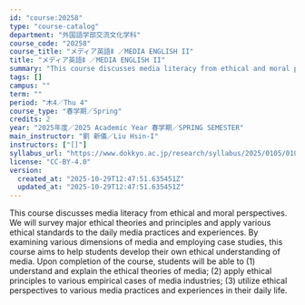 ```yaml
---
id: "course:20258"
type: "course-catalog"
department: "外国語学部交流文化学科"
course_code: "20258"
course_title: "メディア英語Ⅱ ／MEDIA ENGLISH II"
title: "メディア英語Ⅱ ／MEDIA ENGLISH II"
summary: "This course discusses media literacy from ethical and moral perspectives. We will survey major ethical theories and prin…"
tags: []
campus: ""
term: ""
period: "木4／Thu 4"
course_type: "春学期／Spring"
credits: 2
year: "2025年度／2025 Academic Year 春学期／SPRING SEMESTER"
main_instructor: "劉 新儀／Liu Hsin-I"
instructors: ["[]"]
syllabus_url: "https://www.dokkyo.ac.jp/research/syllabus/2025/0105/0105_20258_ja_JP.html"
license: "CC-BY-4.0"
version:
  created_at: "2025-10-29T12:47:51.635451Z"
  updated_at: "2025-10-29T12:47:51.635451Z"
---
```

This course discusses media literacy from ethical and moral perspectives. We will survey major ethical theories and principles and apply various ethical standards to the daily media practices and experiences. By examining various dimensions of media and employing case studies, this course aims to help students develop their own ethical understanding of media. Upon completion of the course, students will be able to (1) understand and explain the ethical theories of media; (2) apply ethical principles to various empirical cases of media industries; (3) utilize ethical perspectives to various media practices and experiences in their daily life.
